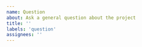 ```yaml
---
name: Question
about: Ask a general question about the project
title: ''
labels: 'question'
assignees: ''
---
```

